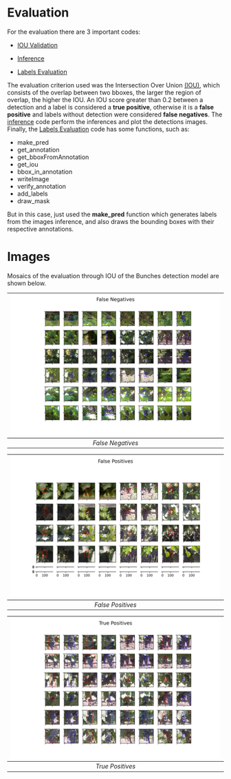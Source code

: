# Evaluation

For the evaluation there are 3 important codes:

- [IOU Validation](https://github.com/frankh077/detectron2_aux_scripts/blob/main/Script%20to%20Evaluation/iou_validation.py)

- [Inference](https://github.com/frankh077/detectron2_aux_scripts/blob/main/Script%20to%20Evaluation/inference.py)

- [Labels Evaluation](https://github.com/frankh077/detectron2_aux_scripts/blob/main/Script%20to%20Evaluation/labels_evaluation.py)

The evaluation criterion used was the Intersection Over Union [(IOU)](https://github.com/frankh077/detectron2_aux_scripts/blob/main/Script%20to%20Evaluation/iou_validation.py), which consists of the overlap between two bboxes, the larger the region of overlap, the higher the IOU. An IOU score greater than 0.2 between a detection and a label is considered a **true positive**, otherwise it is a **false positive** and labels without detection were considered **false negatives**.
The [inference](https://github.com/frankh077/detectron2_aux_scripts/blob/main/Script%20to%20Evaluation/inference.py) code perform the inferences and plot the detections images.
Finally, the [Labels Evaluation](https://github.com/frankh077/detectron2_aux_scripts/blob/main/Script%20to%20Evaluation/labels_evaluation.py) code has some functions, such as:

- make_pred
- get_annotation
- get_bboxFromAnnotation
- get_iou
- bbox_in_annotation
- writeImage
- verify_annotation
- add_labels
- draw_mask

But in this case, just used the **make_pred** function which generates labels from the images inference, and also draws the bounding boxes with their respective annotations.

# Images

Mosaics of the evaluation through IOU of the Bunches detection model are shown below.

<!-- <p float="middle" >
  <img src="https://github.com/frankh077/detectron2_aux_scripts/blob/main/pictures/test-False%20Negatives-2.png" width="300%"  />
</p> -->

| ![](https://github.com/frankh077/detectron2_aux_scripts/blob/main/pictures/test-False%20Negatives-2.png) | 
|:--:| 
| *False Negatives* |

<!-- <p float="middle" >
  <img  src="https://github.com/frankh077/detectron2_aux_scripts/blob/main/pictures/test-False%20Positives-1.png" width="300%" />
</p> -->

| ![](https://github.com/frankh077/detectron2_aux_scripts/blob/main/pictures/test-False%20Positives-1.png) | 
|:--:| 
| *False Positives* |

<!-- <p float="middle" >
  <img  src="https://github.com/frankh077/detectron2_aux_scripts/blob/main/pictures/test-True%20Positives-0.png" width="300%" />
</p> -->

| ![](https://github.com/frankh077/detectron2_aux_scripts/blob/main/pictures/test-True%20Positives-0.png) | 
|:--:| 
| *True Positives* |

